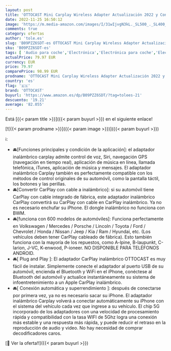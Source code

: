 ```yaml
---
layout: post
title: 'OTTOCAST Mini Carplay Wireless Adapter Actualización 2022 y Conexión Rápida CarPlay inalambrico Adaptador para Coches Equipados con CarPlay Solo para iPhone'
date: 2022-11-25 16:50:12
image: 'https://m.media-amazon.com/images/I/31wIjvgN3kL._SL500_._SL400_.jpg'
comments: true
category: ofertas
author: 'tole.es'
slug: 'B09PZZ6SDT-es OTTOCAST Mini Carplay Wireless Adapter Actualización 2022...'
sku: 'B09PZZ6SDT-es'
tags: [ 'Audio para coche','Electrónica','Electrónica para coche','Electrónica para vehículos','Radios para coche','iphone','ottocast','🇪🇸', ]
actualPrice: 79.97 EUR
currency: EUR
price: 79.97
comparePrice: 98.99 EUR
prodname: 'OTTOCAST Mini Carplay Wireless Adapter Actualización 2022 y Conexión Rápida CarPlay inalambrico Adaptador para Coches Equipados con CarPlay Solo para iPhone'
country: 'es'
flag: '🇪🇸'
brand: 'OTTOCAST'
buyurl: 'https://www.amazon.es/dp/B09PZZ6SDT/?tag=tolees-21'
descuento: '19.21'
average: '82.055'
---
```


Está [{{< param title >}}]({{< param buyurl >}}) en el siguiente enlace!

[![{{< param prodname >}}]({{< param image >}})]({{< param buyurl >}})

ℹ️:

- 🚘[Funciones principales y condición de la aplicación]: el adaptador inalámbrico carplay admite control de voz, Siri, navegación GPS (navegación en tiempo real), aplicación de música en línea, llamada telefónica, iTunes, aplicación de música y mensajes. El adaptador inalámbrico Carplay también es perfectamente compatible con los métodos de control originales de su automóvil, como la pantalla táctil, los botones y las perillas.
- 🚘[Convertir CarPlay con cable a inalámbrico]: si su automóvil tiene CarPlay con cable integrado de fábrica, este adaptador inalámbrico CarPlay convertirá su CarPlay con cable en CarPlay inalámbrico. Ya no es necesario enchufar su iPhone. El dongle inalámbrico no funciona con BWM.
- 🚘[funciona con 600 modelos de automóviles]: Funciona perfectamente en Volkswagen / Mercedes / Porsche / Lincoln / Toyota / Ford / Chevrolet / Honda / Nissan / Jeep / Kia / Ram / Hyundai, etc. (Los vehículos deben tener CarPlay cableado de fábrica). Esto también funciona con la mayoría de los repuestos, como A-lpine, B-laupunkt, C-larion, J-VC, K-enwood, P-ioneer. NO DISPONIBLE PARA TELÉFONOS ANDROID.
- 🚘[ Plug and Play ]: El adaptador CarPlay inalámbrico OTTOCAST es muy fácil de instalar. Simplemente conecte el adaptador al puerto USB de su automóvil, encienda el Bluetooth y WiFi en el iPhone, conéctese al Bluetooth del automóvil y actualice instantáneamente su sistema de infoentretenimiento a un Apple CarPlay inalámbrico.
- 🚘[ Conexión automática y superrendimiento ]: después de conectarse por primera vez, ya no es necesario sacar su iPhone. El adaptador inalámbrico Carplay volverá a conectar automáticamente su iPhone con el sistema del vehículo cada vez que ingrese a su vehículo. El chip 5G incorporado de los adaptadores con una velocidad de procesamiento rápida y compatibilidad con la tasa WIFI de 5Ghz logra una conexión más estable y una respuesta más rápida, y puede reducir el retraso en la reproducción de audio y video. No hay necesidad de comprar decodificadores caros.

[🛒 Ver la oferta!!]({{< param buyurl >}})
